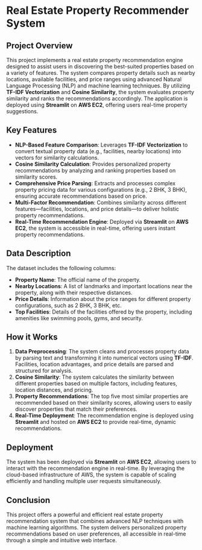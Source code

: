 
# Real Estate Property Recommender System

## Project Overview

This project implements a real estate property recommendation engine designed to assist users in discovering the best-suited properties based on a variety of features. The system compares property details such as nearby locations, available facilities, and price ranges using advanced Natural Language Processing (NLP) and machine learning techniques. By utilizing **TF-IDF Vectorization** and **Cosine Similarity**, the system evaluates property similarity and ranks the recommendations accordingly. The application is deployed using **Streamlit** on **AWS EC2**, offering users real-time property suggestions.

## Key Features

- **NLP-Based Feature Comparison**: Leverages **TF-IDF Vectorization** to convert textual property data (e.g., facilities, nearby locations) into vectors for similarity calculations.
- **Cosine Similarity Calculation**: Provides personalized property recommendations by analyzing and ranking properties based on similarity scores.
- **Comprehensive Price Parsing**: Extracts and processes complex property pricing data for various configurations (e.g., 2 BHK, 3 BHK), ensuring accurate recommendations based on price.
- **Multi-Factor Recommendation**: Combines similarity across different features—facilities, locations, and price details—to deliver holistic property recommendations.
- **Real-Time Recommendation Engine**: Deployed via **Streamlit** on **AWS EC2**, the system is accessible in real-time, offering users instant property recommendations.

## Data Description

The dataset includes the following columns:

- **Property Name**: The official name of the property.
- **Nearby Locations**: A list of landmarks and important locations near the property, along with their respective distances.
- **Price Details**: Information about the price ranges for different property configurations, such as 2 BHK, 3 BHK, etc.
- **Top Facilities**: Details of the facilities offered by the property, including amenities like swimming pools, gyms, and security.

## How it Works

1. **Data Preprocessing**: The system cleans and processes property data by parsing text and transforming it into numerical vectors using **TF-IDF**. Facilities, location advantages, and price details are parsed and structured for analysis.
2. **Cosine Similarity**: The system calculates the similarity between different properties based on multiple factors, including features, location distances, and pricing.
3. **Property Recommendations**: The top five most similar properties are recommended based on their similarity scores, allowing users to easily discover properties that match their preferences.
4. **Real-Time Deployment**: The recommendation engine is deployed using **Streamlit** and hosted on **AWS EC2** to provide real-time, dynamic recommendations.

## Deployment

The system has been deployed via **Streamlit** on **AWS EC2**, allowing users to interact with the recommendation engine in real-time. By leveraging the cloud-based infrastructure of AWS, the system is capable of scaling efficiently and handling multiple user requests simultaneously.

## Conclusion

This project offers a powerful and efficient real estate property recommendation system that combines advanced NLP techniques with machine learning algorithms. The system delivers personalized property recommendations based on user preferences, all accessible in real-time through a simple and intuitive web interface.

